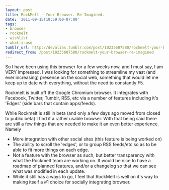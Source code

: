 ```yaml
---
layout: post
title: RockMelt - Your Browser. Re-Imagined.
date: '2011-09-15T19:59:00-07:00'
tags:
- browser
- rockmelt
- wishlist
- what-i-use
tumblr_url: http://devalias.tumblr.com/post/10235607580/rockmelt-your-browser-re-imagined
redirect_from: /post/10235607580/rockmelt-your-browser-re-imagined
---
```

So I have been using this browser for a few weeks now, and I must say, I am VERY impressed. I was looking for something to streamline my vast (and ever increasing) presence on the social web, something that would let me keep up to date with everything, without the need to constantly F5.

Rockmelt is built off the Google Chromium browser. It integrates with Facebook, Twitter, Tumblr, RSS, etc via a number of features including it's 'Edges' (side bars that contain apps/feeds).

While Rockmelt is still in beta (and only a few days ago moved from closed to public beta) I find it a rather usable browser. With that being said there are still a few things that are needed to make it an even better experience. Namely

* More integration with other social sites (this feature is being worked on)
* The ability to scroll the 'edges', or to group RSS feeds/etc so as to be able to fit more things on each edge.
* Not a feature with the browser as such, but better transparency with what the Rockmelt team are working on. It would be nice to have a roadmap of planned features, and/or a changelog so that we can see what was modified in each update.
* While it still has a ways to go, I feel that RockMelt is well on it's way to making itself a #1 choice for socially integrating browser.
